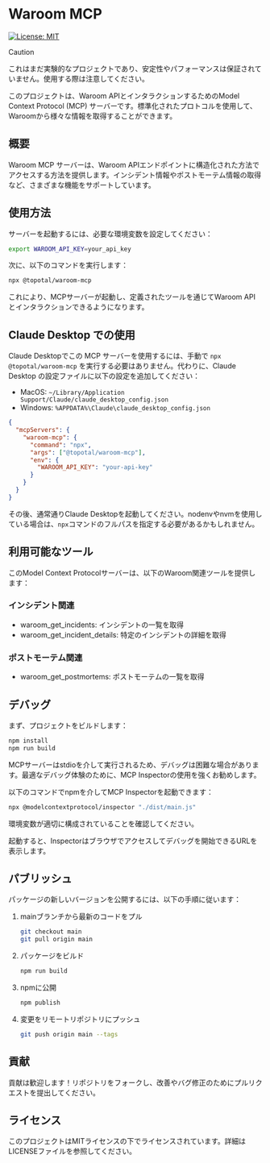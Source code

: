 # Waroom MCP

[![License: MIT](https://img.shields.io/badge/License-MIT-yellow.svg)](https://opensource.org/licenses/MIT)

> [!CAUTION]
> これはまだ実験的なプロジェクトであり、安定性やパフォーマンスは保証されていません。使用する際は注意してください。

このプロジェクトは、Waroom APIとインタラクションするためのModel Context Protocol (MCP) サーバーです。標準化されたプロトコルを使用して、Waroomから様々な情報を取得することができます。

## 概要

Waroom MCP サーバーは、Waroom APIエンドポイントに構造化された方法でアクセスする方法を提供します。インシデント情報やポストモーテム情報の取得など、さまざまな機能をサポートしています。

## 使用方法

サーバーを起動するには、必要な環境変数を設定してください：

```bash
export WAROOM_API_KEY=your_api_key
```

次に、以下のコマンドを実行します：

```bash
npx @topotal/waroom-mcp
```

これにより、MCPサーバーが起動し、定義されたツールを通じてWaroom APIとインタラクションできるようになります。

## Claude Desktop での使用

Claude Desktopでこの MCP サーバーを使用するには、手動で `npx @topotal/waroom-mcp` を実行する必要はありません。代わりに、Claude Desktop の設定ファイルに以下の設定を追加してください：

- MacOS: `~/Library/Application Support/Claude/claude_desktop_config.json`
- Windows: `%APPDATA%\Claude\claude_desktop_config.json`

```json
{
  "mcpServers": {
    "waroom-mcp": {
      "command": "npx",
      "args": ["@topotal/waroom-mcp"],
      "env": {
        "WAROOM_API_KEY": "your-api-key"
      }
    }
  }
}
```

その後、通常通りClaude Desktopを起動してください。nodenvやnvmを使用している場合は、`npx`コマンドのフルパスを指定する必要があるかもしれません。

## 利用可能なツール

このModel Context Protocolサーバーは、以下のWaroom関連ツールを提供します：

### インシデント関連
- waroom_get_incidents: インシデントの一覧を取得
- waroom_get_incident_details: 特定のインシデントの詳細を取得

### ポストモーテム関連
- waroom_get_postmortems: ポストモーテムの一覧を取得

## デバッグ

まず、プロジェクトをビルドします：

```bash
npm install
npm run build
```

MCPサーバーはstdioを介して実行されるため、デバッグは困難な場合があります。最適なデバッグ体験のために、MCP Inspectorの使用を強くお勧めします。

以下のコマンドでnpmを介してMCP Inspectorを起動できます：

```bash
npx @modelcontextprotocol/inspector "./dist/main.js"
```

環境変数が適切に構成されていることを確認してください。

起動すると、Inspectorはブラウザでアクセスしてデバッグを開始できるURLを表示します。

## パブリッシュ

パッケージの新しいバージョンを公開するには、以下の手順に従います：

1. mainブランチから最新のコードをプル
   ```bash
   git checkout main
   git pull origin main
   ```

2. パッケージをビルド
   ```bash
   npm run build
   ```

3. npmに公開
   ```bash
   npm publish
   ```

4. 変更をリモートリポジトリにプッシュ
   ```bash
   git push origin main --tags
   ```

## 貢献

貢献は歓迎します！リポジトリをフォークし、改善やバグ修正のためにプルリクエストを提出してください。

## ライセンス

このプロジェクトはMITライセンスの下でライセンスされています。詳細はLICENSEファイルを参照してください。

